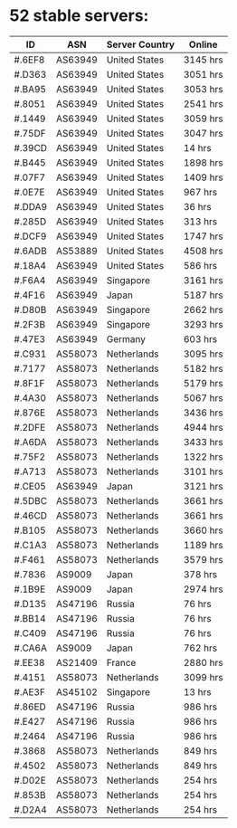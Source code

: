 # 52 stable servers:

| ID | ASN | Server Country | Online |
| ------ | ------ | ------ | ------ |
| #.6EF8 | AS63949 | United States | 3145 hrs |
| #.D363 | AS63949 | United States | 3051 hrs |
| #.BA95 | AS63949 | United States | 3053 hrs |
| #.8051 | AS63949 | United States | 2541 hrs |
| #.1449 | AS63949 | United States | 3059 hrs |
| #.75DF | AS63949 | United States | 3047 hrs |
| #.39CD | AS63949 | United States | 14 hrs |
| #.B445 | AS63949 | United States | 1898 hrs |
| #.07F7 | AS63949 | United States | 1409 hrs |
| #.0E7E | AS63949 | United States | 967 hrs |
| #.DDA9 | AS63949 | United States | 36 hrs |
| #.285D | AS63949 | United States | 313 hrs |
| #.DCF9 | AS63949 | United States | 1747 hrs |
| #.6ADB | AS53889 | United States | 4508 hrs |
| #.18A4 | AS63949 | United States | 586 hrs |
| #.F6A4 | AS63949 | Singapore | 3161 hrs |
| #.4F16 | AS63949 | Japan | 5187 hrs |
| #.D80B | AS63949 | Singapore | 2662 hrs |
| #.2F3B | AS63949 | Singapore | 3293 hrs |
| #.47E3 | AS63949 | Germany | 603 hrs |
| #.C931 | AS58073 | Netherlands | 3095 hrs |
| #.7177 | AS58073 | Netherlands | 5182 hrs |
| #.8F1F | AS58073 | Netherlands | 5179 hrs |
| #.4A30 | AS58073 | Netherlands | 5067 hrs |
| #.876E | AS58073 | Netherlands | 3436 hrs |
| #.2DFE | AS58073 | Netherlands | 4944 hrs |
| #.A6DA | AS58073 | Netherlands | 3433 hrs |
| #.75F2 | AS58073 | Netherlands | 1322 hrs |
| #.A713 | AS58073 | Netherlands | 3101 hrs |
| #.CE05 | AS63949 | Japan | 3121 hrs |
| #.5DBC | AS58073 | Netherlands | 3661 hrs |
| #.46CD | AS58073 | Netherlands | 3661 hrs |
| #.B105 | AS58073 | Netherlands | 3660 hrs |
| #.C1A3 | AS58073 | Netherlands | 1189 hrs |
| #.F461 | AS58073 | Netherlands | 3579 hrs |
| #.7836 | AS9009 | Japan | 378 hrs |
| #.1B9E | AS9009 | Japan | 2974 hrs |
| #.D135 | AS47196 | Russia | 76 hrs |
| #.BB14 | AS47196 | Russia | 76 hrs |
| #.C409 | AS47196 | Russia | 76 hrs |
| #.CA6A | AS9009 | Japan | 762 hrs |
| #.EE38 | AS21409 | France | 2880 hrs |
| #.4151 | AS58073 | Netherlands | 3099 hrs |
| #.AE3F | AS45102 | Singapore | 13 hrs |
| #.86ED | AS47196 | Russia | 986 hrs |
| #.E427 | AS47196 | Russia | 986 hrs |
| #.2464 | AS47196 | Russia | 986 hrs |
| #.3868 | AS58073 | Netherlands | 849 hrs |
| #.4502 | AS58073 | Netherlands | 849 hrs |
| #.D02E | AS58073 | Netherlands | 254 hrs |
| #.853B | AS58073 | Netherlands | 254 hrs |
| #.D2A4 | AS58073 | Netherlands | 254 hrs |

